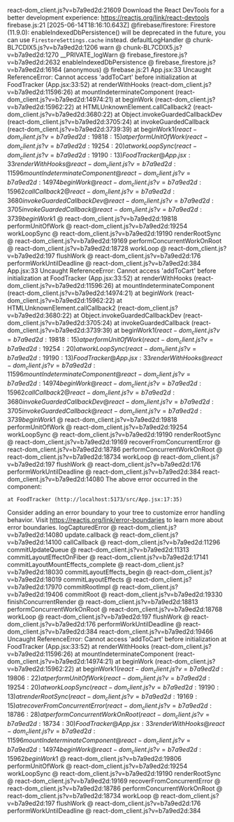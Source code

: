 react-dom_client.js?v=b7a9ed2d:21609 Download the React DevTools for a better development experience: https://reactjs.org/link/react-devtools
firebase.js:21 [2025-06-14T18:16:10.643Z]  @firebase/firestore: Firestore (11.9.0): enableIndexedDbPersistence() will be deprecated in the future, you can use `FirestoreSettings.cache` instead.
defaultLogHandler @ chunk-BL7CDIX5.js?v=b7a9ed2d:1206
warn @ chunk-BL7CDIX5.js?v=b7a9ed2d:1270
__PRIVATE_logWarn @ firebase_firestore.js?v=b7a9ed2d:2632
enableIndexedDbPersistence @ firebase_firestore.js?v=b7a9ed2d:16164
(anonymous) @ firebase.js:21
App.jsx:33 Uncaught ReferenceError: Cannot access 'addToCart' before initialization
    at FoodTracker (App.jsx:33:52)
    at renderWithHooks (react-dom_client.js?v=b7a9ed2d:11596:26)
    at mountIndeterminateComponent (react-dom_client.js?v=b7a9ed2d:14974:21)
    at beginWork (react-dom_client.js?v=b7a9ed2d:15962:22)
    at HTMLUnknownElement.callCallback2 (react-dom_client.js?v=b7a9ed2d:3680:22)
    at Object.invokeGuardedCallbackDev (react-dom_client.js?v=b7a9ed2d:3705:24)
    at invokeGuardedCallback (react-dom_client.js?v=b7a9ed2d:3739:39)
    at beginWork$1 (react-dom_client.js?v=b7a9ed2d:19818:15)
    at performUnitOfWork (react-dom_client.js?v=b7a9ed2d:19254:20)
    at workLoopSync (react-dom_client.js?v=b7a9ed2d:19190:13)
FoodTracker @ App.jsx:33
renderWithHooks @ react-dom_client.js?v=b7a9ed2d:11596
mountIndeterminateComponent @ react-dom_client.js?v=b7a9ed2d:14974
beginWork @ react-dom_client.js?v=b7a9ed2d:15962
callCallback2 @ react-dom_client.js?v=b7a9ed2d:3680
invokeGuardedCallbackDev @ react-dom_client.js?v=b7a9ed2d:3705
invokeGuardedCallback @ react-dom_client.js?v=b7a9ed2d:3739
beginWork$1 @ react-dom_client.js?v=b7a9ed2d:19818
performUnitOfWork @ react-dom_client.js?v=b7a9ed2d:19254
workLoopSync @ react-dom_client.js?v=b7a9ed2d:19190
renderRootSync @ react-dom_client.js?v=b7a9ed2d:19169
performConcurrentWorkOnRoot @ react-dom_client.js?v=b7a9ed2d:18728
workLoop @ react-dom_client.js?v=b7a9ed2d:197
flushWork @ react-dom_client.js?v=b7a9ed2d:176
performWorkUntilDeadline @ react-dom_client.js?v=b7a9ed2d:384
App.jsx:33 Uncaught ReferenceError: Cannot access 'addToCart' before initialization
    at FoodTracker (App.jsx:33:52)
    at renderWithHooks (react-dom_client.js?v=b7a9ed2d:11596:26)
    at mountIndeterminateComponent (react-dom_client.js?v=b7a9ed2d:14974:21)
    at beginWork (react-dom_client.js?v=b7a9ed2d:15962:22)
    at HTMLUnknownElement.callCallback2 (react-dom_client.js?v=b7a9ed2d:3680:22)
    at Object.invokeGuardedCallbackDev (react-dom_client.js?v=b7a9ed2d:3705:24)
    at invokeGuardedCallback (react-dom_client.js?v=b7a9ed2d:3739:39)
    at beginWork$1 (react-dom_client.js?v=b7a9ed2d:19818:15)
    at performUnitOfWork (react-dom_client.js?v=b7a9ed2d:19254:20)
    at workLoopSync (react-dom_client.js?v=b7a9ed2d:19190:13)
FoodTracker @ App.jsx:33
renderWithHooks @ react-dom_client.js?v=b7a9ed2d:11596
mountIndeterminateComponent @ react-dom_client.js?v=b7a9ed2d:14974
beginWork @ react-dom_client.js?v=b7a9ed2d:15962
callCallback2 @ react-dom_client.js?v=b7a9ed2d:3680
invokeGuardedCallbackDev @ react-dom_client.js?v=b7a9ed2d:3705
invokeGuardedCallback @ react-dom_client.js?v=b7a9ed2d:3739
beginWork$1 @ react-dom_client.js?v=b7a9ed2d:19818
performUnitOfWork @ react-dom_client.js?v=b7a9ed2d:19254
workLoopSync @ react-dom_client.js?v=b7a9ed2d:19190
renderRootSync @ react-dom_client.js?v=b7a9ed2d:19169
recoverFromConcurrentError @ react-dom_client.js?v=b7a9ed2d:18786
performConcurrentWorkOnRoot @ react-dom_client.js?v=b7a9ed2d:18734
workLoop @ react-dom_client.js?v=b7a9ed2d:197
flushWork @ react-dom_client.js?v=b7a9ed2d:176
performWorkUntilDeadline @ react-dom_client.js?v=b7a9ed2d:384
react-dom_client.js?v=b7a9ed2d:14080 The above error occurred in the <FoodTracker> component:

    at FoodTracker (http://localhost:5173/src/App.jsx:17:35)

Consider adding an error boundary to your tree to customize error handling behavior.
Visit https://reactjs.org/link/error-boundaries to learn more about error boundaries.
logCapturedError @ react-dom_client.js?v=b7a9ed2d:14080
update.callback @ react-dom_client.js?v=b7a9ed2d:14100
callCallback @ react-dom_client.js?v=b7a9ed2d:11296
commitUpdateQueue @ react-dom_client.js?v=b7a9ed2d:11313
commitLayoutEffectOnFiber @ react-dom_client.js?v=b7a9ed2d:17141
commitLayoutMountEffects_complete @ react-dom_client.js?v=b7a9ed2d:18030
commitLayoutEffects_begin @ react-dom_client.js?v=b7a9ed2d:18019
commitLayoutEffects @ react-dom_client.js?v=b7a9ed2d:17970
commitRootImpl @ react-dom_client.js?v=b7a9ed2d:19406
commitRoot @ react-dom_client.js?v=b7a9ed2d:19330
finishConcurrentRender @ react-dom_client.js?v=b7a9ed2d:18813
performConcurrentWorkOnRoot @ react-dom_client.js?v=b7a9ed2d:18768
workLoop @ react-dom_client.js?v=b7a9ed2d:197
flushWork @ react-dom_client.js?v=b7a9ed2d:176
performWorkUntilDeadline @ react-dom_client.js?v=b7a9ed2d:384
react-dom_client.js?v=b7a9ed2d:19466 Uncaught ReferenceError: Cannot access 'addToCart' before initialization
    at FoodTracker (App.jsx:33:52)
    at renderWithHooks (react-dom_client.js?v=b7a9ed2d:11596:26)
    at mountIndeterminateComponent (react-dom_client.js?v=b7a9ed2d:14974:21)
    at beginWork (react-dom_client.js?v=b7a9ed2d:15962:22)
    at beginWork$1 (react-dom_client.js?v=b7a9ed2d:19806:22)
    at performUnitOfWork (react-dom_client.js?v=b7a9ed2d:19254:20)
    at workLoopSync (react-dom_client.js?v=b7a9ed2d:19190:13)
    at renderRootSync (react-dom_client.js?v=b7a9ed2d:19169:15)
    at recoverFromConcurrentError (react-dom_client.js?v=b7a9ed2d:18786:28)
    at performConcurrentWorkOnRoot (react-dom_client.js?v=b7a9ed2d:18734:30)
FoodTracker @ App.jsx:33
renderWithHooks @ react-dom_client.js?v=b7a9ed2d:11596
mountIndeterminateComponent @ react-dom_client.js?v=b7a9ed2d:14974
beginWork @ react-dom_client.js?v=b7a9ed2d:15962
beginWork$1 @ react-dom_client.js?v=b7a9ed2d:19806
performUnitOfWork @ react-dom_client.js?v=b7a9ed2d:19254
workLoopSync @ react-dom_client.js?v=b7a9ed2d:19190
renderRootSync @ react-dom_client.js?v=b7a9ed2d:19169
recoverFromConcurrentError @ react-dom_client.js?v=b7a9ed2d:18786
performConcurrentWorkOnRoot @ react-dom_client.js?v=b7a9ed2d:18734
workLoop @ react-dom_client.js?v=b7a9ed2d:197
flushWork @ react-dom_client.js?v=b7a9ed2d:176
performWorkUntilDeadline @ react-dom_client.js?v=b7a9ed2d:384
